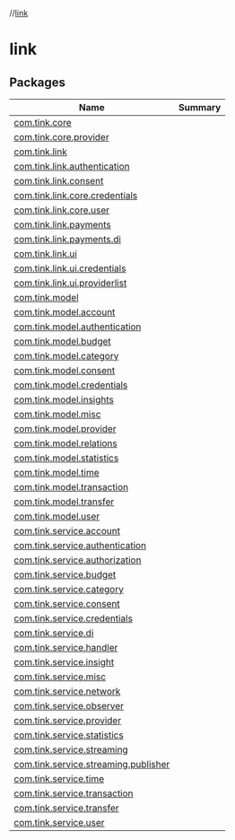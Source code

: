 //[link](index.md)



# link  


## Packages  
  
|  Name|  Summary| 
|---|---|
| <a name="com.tink.core////PointingToDeclaration/"></a>[com.tink.core](com.tink.core/index.md) | 
| <a name="com.tink.core.provider////PointingToDeclaration/"></a>[com.tink.core.provider](com.tink.core.provider/index.md) | 
| <a name="com.tink.link////PointingToDeclaration/"></a>[com.tink.link](com.tink.link/index.md) | 
| <a name="com.tink.link.authentication////PointingToDeclaration/"></a>[com.tink.link.authentication](com.tink.link.authentication/index.md) | 
| <a name="com.tink.link.consent////PointingToDeclaration/"></a>[com.tink.link.consent](com.tink.link.consent/index.md) | 
| <a name="com.tink.link.core.credentials////PointingToDeclaration/"></a>[com.tink.link.core.credentials](com.tink.link.core.credentials/index.md) | 
| <a name="com.tink.link.core.user////PointingToDeclaration/"></a>[com.tink.link.core.user](com.tink.link.core.user/index.md) | 
| <a name="com.tink.link.payments////PointingToDeclaration/"></a>[com.tink.link.payments](com.tink.link.payments/index.md) | 
| <a name="com.tink.link.payments.di////PointingToDeclaration/"></a>[com.tink.link.payments.di](com.tink.link.payments.di/index.md) | 
| <a name="com.tink.link.ui////PointingToDeclaration/"></a>[com.tink.link.ui](com.tink.link.ui/index.md) | 
| <a name="com.tink.link.ui.credentials////PointingToDeclaration/"></a>[com.tink.link.ui.credentials](com.tink.link.ui.credentials/index.md) | 
| <a name="com.tink.link.ui.providerlist////PointingToDeclaration/"></a>[com.tink.link.ui.providerlist](com.tink.link.ui.providerlist/index.md) | 
| <a name="com.tink.model////PointingToDeclaration/"></a>[com.tink.model](com.tink.model/index.md) | 
| <a name="com.tink.model.account////PointingToDeclaration/"></a>[com.tink.model.account](com.tink.model.account/index.md) | 
| <a name="com.tink.model.authentication////PointingToDeclaration/"></a>[com.tink.model.authentication](com.tink.model.authentication/index.md) | 
| <a name="com.tink.model.budget////PointingToDeclaration/"></a>[com.tink.model.budget](com.tink.model.budget/index.md) | 
| <a name="com.tink.model.category////PointingToDeclaration/"></a>[com.tink.model.category](com.tink.model.category/index.md) | 
| <a name="com.tink.model.consent////PointingToDeclaration/"></a>[com.tink.model.consent](com.tink.model.consent/index.md) | 
| <a name="com.tink.model.credentials////PointingToDeclaration/"></a>[com.tink.model.credentials](com.tink.model.credentials/index.md) | 
| <a name="com.tink.model.insights////PointingToDeclaration/"></a>[com.tink.model.insights](com.tink.model.insights/index.md) | 
| <a name="com.tink.model.misc////PointingToDeclaration/"></a>[com.tink.model.misc](com.tink.model.misc/index.md) | 
| <a name="com.tink.model.provider////PointingToDeclaration/"></a>[com.tink.model.provider](com.tink.model.provider/index.md) | 
| <a name="com.tink.model.relations////PointingToDeclaration/"></a>[com.tink.model.relations](com.tink.model.relations/index.md) | 
| <a name="com.tink.model.statistics////PointingToDeclaration/"></a>[com.tink.model.statistics](com.tink.model.statistics/index.md) | 
| <a name="com.tink.model.time////PointingToDeclaration/"></a>[com.tink.model.time](com.tink.model.time/index.md) | 
| <a name="com.tink.model.transaction////PointingToDeclaration/"></a>[com.tink.model.transaction](com.tink.model.transaction/index.md) | 
| <a name="com.tink.model.transfer////PointingToDeclaration/"></a>[com.tink.model.transfer](com.tink.model.transfer/index.md) | 
| <a name="com.tink.model.user////PointingToDeclaration/"></a>[com.tink.model.user](com.tink.model.user/index.md) | 
| <a name="com.tink.service.account////PointingToDeclaration/"></a>[com.tink.service.account](com.tink.service.account/index.md) | 
| <a name="com.tink.service.authentication////PointingToDeclaration/"></a>[com.tink.service.authentication](com.tink.service.authentication/index.md) | 
| <a name="com.tink.service.authorization////PointingToDeclaration/"></a>[com.tink.service.authorization](com.tink.service.authorization/index.md) | 
| <a name="com.tink.service.budget////PointingToDeclaration/"></a>[com.tink.service.budget](com.tink.service.budget/index.md) | 
| <a name="com.tink.service.category////PointingToDeclaration/"></a>[com.tink.service.category](com.tink.service.category/index.md) | 
| <a name="com.tink.service.consent////PointingToDeclaration/"></a>[com.tink.service.consent](com.tink.service.consent/index.md) | 
| <a name="com.tink.service.credentials////PointingToDeclaration/"></a>[com.tink.service.credentials](com.tink.service.credentials/index.md) | 
| <a name="com.tink.service.di////PointingToDeclaration/"></a>[com.tink.service.di](com.tink.service.di/index.md) | 
| <a name="com.tink.service.handler////PointingToDeclaration/"></a>[com.tink.service.handler](com.tink.service.handler/index.md) | 
| <a name="com.tink.service.insight////PointingToDeclaration/"></a>[com.tink.service.insight](com.tink.service.insight/index.md) | 
| <a name="com.tink.service.misc////PointingToDeclaration/"></a>[com.tink.service.misc](com.tink.service.misc/index.md) | 
| <a name="com.tink.service.network////PointingToDeclaration/"></a>[com.tink.service.network](com.tink.service.network/index.md) | 
| <a name="com.tink.service.observer////PointingToDeclaration/"></a>[com.tink.service.observer](com.tink.service.observer/index.md) | 
| <a name="com.tink.service.provider////PointingToDeclaration/"></a>[com.tink.service.provider](com.tink.service.provider/index.md) | 
| <a name="com.tink.service.statistics////PointingToDeclaration/"></a>[com.tink.service.statistics](com.tink.service.statistics/index.md) | 
| <a name="com.tink.service.streaming////PointingToDeclaration/"></a>[com.tink.service.streaming](com.tink.service.streaming/index.md) | 
| <a name="com.tink.service.streaming.publisher////PointingToDeclaration/"></a>[com.tink.service.streaming.publisher](com.tink.service.streaming.publisher/index.md) | 
| <a name="com.tink.service.time////PointingToDeclaration/"></a>[com.tink.service.time](com.tink.service.time/index.md) | 
| <a name="com.tink.service.transaction////PointingToDeclaration/"></a>[com.tink.service.transaction](com.tink.service.transaction/index.md) | 
| <a name="com.tink.service.transfer////PointingToDeclaration/"></a>[com.tink.service.transfer](com.tink.service.transfer/index.md) | 
| <a name="com.tink.service.user////PointingToDeclaration/"></a>[com.tink.service.user](com.tink.service.user/index.md) | 

